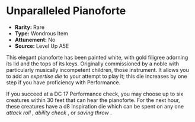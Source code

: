 
# Unparalleled Pianoforte

* **Rarity:** Rare
* **Type:** Wondrous Item
* **Attunement:** No
* **Source:** Level Up A5E


This elegant pianoforte has been painted white, with gold filigree adorning its lid and the tops of its keys. Originally commissioned by a noble with particularly musically incompetent children, those instrument. It allows you to add an _expertise die_  to your attempt to play it; this die increases by one step if you have proficiency with Performance.

If you succeed at a DC 17 Performance check, you may choose up to six creatures within 30 feet that can hear the pianoforte. For the next hour, these creatures have a d8 Inspiration die which can be spent on any one _attack roll_ , _ability check_ , or _saving throw_ .
